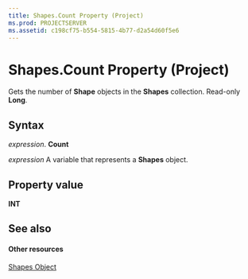 ```yaml
---
title: Shapes.Count Property (Project)
ms.prod: PROJECTSERVER
ms.assetid: c198cf75-b554-5815-4b77-d2a54d60f5e6
---
```



# Shapes.Count Property (Project)
Gets the number of  **Shape** objects in the **Shapes** collection. Read-only **Long**.

## Syntax

 _expression_. **Count**

 _expression_ A variable that represents a **Shapes** object.


## Property value

 **INT**


## See also


#### Other resources


[Shapes Object](shapes-object-project.md)

